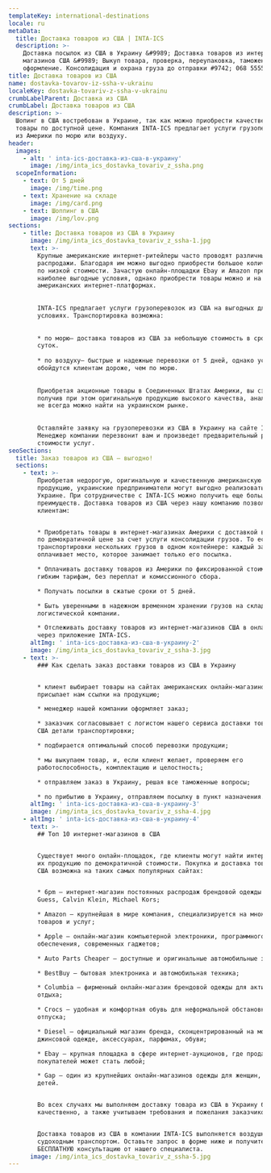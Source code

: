 ```yaml
---
templateKey: international-destinations
locale: ru
metaData:
  title: Доставка товаров из США | INTA-ICS
  description: >-
    Доставка посылок из США в Украину &#9989; Доставка товаров из интернет
    магазинов США &#9989; Выкуп товара, проверка, переупаковка, таможенное
    оформление. Консолидация и охрана груза до отправки #9742; 068 5555 999
title: Доставка товаров из США
name: dostavka-tovarov-iz-ssha-v-ukrainu
localeKey: dostavka-tovariv-z-ssha-v-ukrainu
crumbLabelParent: Доставка из США
crumbLabel: Доставка товаров из США
description: >-
  Шопинг в США востребован в Украине, так как можно приобрести качественные
  товары по доступной цене. Компания INTA-ICS предлагает услуги грузоперевозок
  из Америки по морю или воздуху.
header:
  images:
    - alt: ' inta-ics-доставка-из-сша-в-украину'
      image: /img/inta_ics_dostavka_tovariv_z_ssha.png
  scopeInformation:
    - text: От 5 дней
      image: /img/time.png
    - text: Хранение на складе
      image: /img/card.png
    - text: Шоппинг в США
      image: /img/lov.png
sections:
    - title: Доставка товаров из США в Украину
      image: /img/inta_ics_dostavka_tovariv_z_ssha-1.jpg
      text: >-
        Крупные американские интернет-ритейлеры часто проводят различные акции и
        распродажи. Благодаря им можно выгодно приобрести большое количество товаров
        по низкой стоимости. Зачастую онлайн-площадки Ebay и Amazon предлагают
        наиболее выгодные условия, однако приобрести товары можно и на многих других
        американских интернет-платформах.
    
    
        INTA-ICS предлагает услуги грузоперевозок из США на выгодных для клиентов
        условиях. Транспортировка возможна:
    
    
        * по морю— доставка товаров из США за небольшую стоимость в срок от 35
        суток.
    
        * по воздуху— быстрые и надежные перевозки от 5 дней, однако услуги
        обойдутся клиентам дороже, чем по морю.
    
    
        Приобретая акционные товары в Соединенных Штатах Америки, вы сэкономите,
        получив при этом оригинальную продукцию высокого качества, аналоги которой
        не всегда можно найти на украинском рынке.
    
    
        Оставляйте заявку на грузоперевозки из США в Украину на сайте INTA-ICS.
        Менеджер компании перезвонит вам и произведет предварительный расчет
        стоимости услуг.
seoSections:
  title: Заказ товаров из США — выгодно!
  sections:
    - text: >-
        Приобретая недорогую, оригинальную и качественную американскую
        продукцию, украинские предприниматели могут выгодно реализовать ее в
        Украине. При сотрудничестве с INTA-ICS можно получить еще больше
        преимуществ. Доставка товаров из США через нашу компанию позволяет
        клиентам:


        * Приобретать товары в интернет-магазинах Америки с доставкой в Украину
        по демократичной цене за счет услуги консолидации грузов. То есть
        транспортировки нескольких грузов в одном контейнере: каждый заказчик
        оплачивает место, которое занимает только его посылка. 

        * Оплачивать доставку товаров из Америки по фиксированной стоимости и
        гибким тарифам, без переплат и комиссионного сбора.

        * Получать посылки в сжатые сроки от 5 дней.

        * Быть уверенными в надежном временном хранении грузов на складе
        логистической компании.

        * Отслеживать доставку товаров из интернет-магазинов США в онлайн-режиме
        через приложение INTA-ICS.
      altImg: ' inta-ics-доставка-из-сша-в-украину-2'
      image: /img/inta_ics_dostavka_tovariv_z_ssha-3.jpg
    - text: >-
        ### Как сделать заказ доставки товаров из США в Украину


        * клиент выбирает товары на сайтах американских онлайн-магазинов и
        присылает нам ссылки на продукцию;

        * менеджер нашей компании оформляет заказ;

        * заказчик согласовывает с логистом нашего сервиса доставки товаров из
        США детали транспортировки;

        * подбирается оптимальный способ перевозки продукции;

        * мы выкупаем товар, и, если клиент желает, проверяем его
        работоспособность, комплектацию и целостность;

        * отправляем заказ в Украину, решая все таможенные вопросы;

        * по прибытию в Украину, отправляем посылку в пункт назначения.
      altImg: ' inta-ics-доставка-из-сша-в-украину-3'
      image: /img/inta_ics_dostavka_tovariv_z_ssha-4.jpg
    - altImg: ' inta-ics-доставка-из-сша-в-украину-4'
      text: >-
        ## Топ 10 интернет-магазинов в США


        Существует много онлайн-площадок, где клиенты могут найти интересующую
        их продукцию по демократичной стоимости. Покупка и доставка товаров из
        США возможна на таких самых популярных сайтах:


        * 6pm — интернет-магазин постоянных распродаж брендовой одежды марок
        Guess, Calvin Klein, Michael Kors;

        * Amazon — крупнейшая в мире компания, специализируется на множестве
        товаров и услуг;

        * Apple — онлайн-магазин компьютерной электроники, программного
        обеспечения, современных гаджетов;

        * Auto Parts Cheaper — доступные и оригинальные автомобильные запчасти;

        * BestBuy — бытовая электроника и автомобильная техника;

        * Columbia — фирменный онлайн-магазин брендовой одежды для активного
        отдыха;

        * Crocs — удобная и комфортная обувь для неформальной обстановки,
        отпуска;

        * Diesel — официальный магазин бренда, сконцентрированный на модной
        джинсовой одежде, аксессуарах, парфюмах, обуви;

        * Ebay — крупная площадка в сфере интернет-аукционов, где продавцом и
        покупателей может стать любой;

        * Gap — один из крупнейших онлайн-магазинов одежды для женщин, мужчин и
        детей.


        Во всех случаях мы выполняем доставку товара из США в Украину быстро и
        качественно, а также учитываем требования и пожелания заказчиков.


        Доставка товаров из США в компании INTA-ICS выполняется воздушным или
        судоходным транспортом. Оставьте запрос в форме ниже и получите
        БЕСПЛАТНУЮ консультацию от нашего специалиста.
      image: /img/inta_ics_dostavka_tovariv_z_ssha-5.jpg
---
```

